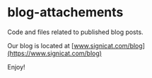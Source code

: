 # blog-attachements

Code and files related to published blog posts.

Our blog is located at [www.signicat.com/blog](https://www.signicat.com/blog)

Enjoy!